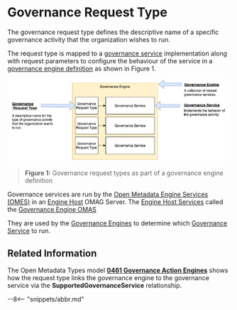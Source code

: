 <!-- SPDX-License-Identifier: CC-BY-4.0 -->
<!-- Copyright Contributors to the ODPi Egeria project. -->


# Governance Request Type

The governance request type defines the descriptive name of a specific
governance activity that the organization wishes to run.

The request type is mapped to a [governance service](governance-service.md) implementation
along with request parameters to configure the behaviour of the service
in a [governance engine definition](governance-engine.md) as shown in
Figure 1.

![Figure 1](../governance-request-type.png)
> **Figure 1:** Governance request types as part of a governance engine definition

Governance services are run by the
[Open Metadata Engine Services (OMES)](../../../../engine-services)
in an [Engine Host](../../../../admin-services/docs/concepts/engine-host.md)
OMAG Server.  The [Engine Host Services](../../../../governance-servers/engine-host-services)
called the [Governance Engine OMAS](../..)

They are used by the [Governance Engines](governance-engine.md)
to determine which [Governance Service](governance-service.md)
to run.



## Related Information

The Open Metadata Types model 
**[0461 Governance Action Engines](../../../../../open-metadata-publication/website/open-metadata-types/0461-Governance-Engines.md)**
shows how the request type links the governance engine to the
governance service via the **SupportedGovernanceService** relationship.


--8<-- "snippets/abbr.md"